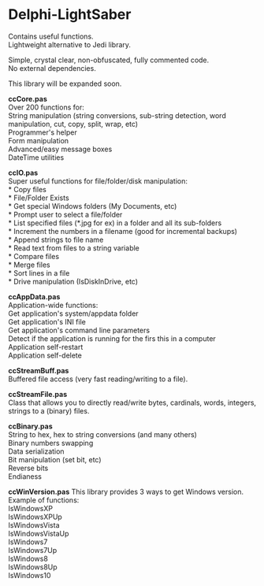 # Delphi-LightSaber  
Contains useful functions.   
Lightweight alternative to Jedi library.   

Simple, crystal clear, non-obfuscated, fully commented code.   
No external dependencies.   
  
This library will be expanded soon.  
  
**ccCore.pas**  
  Over 200 functions for:  
     String manipulation (string conversions, sub-string detection, word manipulation, cut, copy, split, wrap, etc)  
     Programmer's helper  
     Form manipulation  
     Advanced/easy message boxes  
     DateTime utilities  
    
    
**ccIO.pas**  
  Super useful functions for file/folder/disk manipulation:  
     * Copy files   
     * File/Folder Exists    
     * Get special Windows folders (My Documents, etc)  
     * Prompt user to select a file/folder  
     * List specified files (*.jpg for ex) in a folder and all its sub-folders  
     * Increment the numbers in a filename (good for incremental backups)  
     * Append strings to file name  
     * Read text from files to a string variable  
     * Compare files  
     * Merge files  
     * Sort lines in a file  
     * Drive manipulation (IsDiskInDrive, etc)       
     
     
**ccAppData.pas**  
  Application-wide functions:  
     Get application's system/appdata folder  
     Get application's INI file  
     Get application's command line parameters  
     Detect if the application is running for the firs this in a computer  
     Application self-restart  
     Application self-delete  
   
     
**ccStreamBuff.pas**  
     Buffered file access (very fast reading/writing to a file).  
     
**ccStreamFile.pas**  
     Class that allows you to directly read/write bytes, cardinals, words, integers, strings to a (binary) files.  
     
**ccBinary.pas**  
     String to hex, hex to string conversions (and many others)  
     Binary numbers swapping  
     Data serialization  
     Bit manipulation (set bit, etc)  
     Reverse bits  
     Endianess  

**ccWinVersion.pas**
     This library provides 3 ways to get Windows version.  
     Example of functions:   
       IsWindowsXP  
       IsWindowsXPUp  
       IsWindowsVista    
       IsWindowsVistaUp  
       IsWindows7  
       IsWindows7Up  
       IsWindows8  
       IsWindows8Up  
       IsWindows10  
